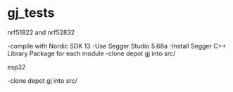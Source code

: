 # gj_tests

nrf51822 and nrf52832

-compile with Nordic SDK 13
-Use Segger Studio 5.68a
-Install Segger C++ Library Package for each module
-clone depot gj into src/

esp32

-clone depot gj into src/

